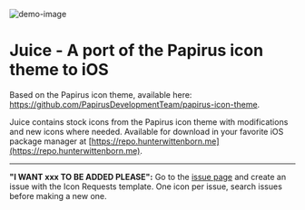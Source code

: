 ![demo-image](https://cdn.hunterwittenborn.me/media/image/juice-demo-image.jpeg)

# Juice - A port of the Papirus icon theme to iOS

Based on the Papirus icon theme, available here: https://github.com/PapirusDevelopmentTeam/papirus-icon-theme.

Juice contains stock icons from the Papirus icon theme with modifications and new icons where needed.
Available for download in your favorite iOS package manager at [https://repo.hunterwittenborn.me](https://repo.hunterwittenborn.me).

---

**"I WANT xxx TO BE ADDED PLEASE":**
Go to the [issue page](https://github.com/hwittenborn/Juice/issues) and create an issue with the Icon Requests template. One icon per issue, search issues before making a new one.
